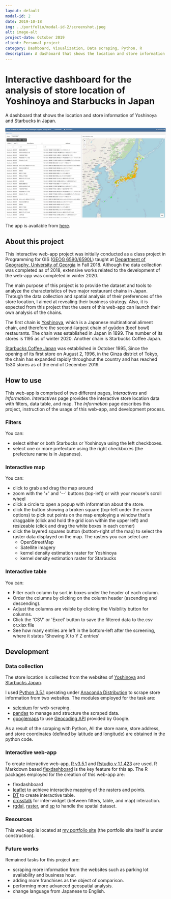```yaml
---
layout: default
modal-id: 2
date: 2019-10-18
img: ../portfolio/modal-id-2/screenshot.jpeg
alt: image-alt
project-date: October 2019
client: Personal project
category: Dashboard, Visualization, Data scraping, Python, R
description: A dashboard that shows the location and store information of Yoshinoya and Starbucks in Japan. 
---
```



# Interactive dashboard for the analysis of store location of Yoshinoya and Starbucks in Japan

A dashboard that shows the location and store information of Yoshinoya and Starbucks in Japan.



<img src="../img/portfolio/modal-id-2/screenshot.jpeg" class="img-responsive" alt="{{ post.alt }}">

The app is available from [here](../data/flexdashboard.html).

## About this project

This interactive web-app project was initially conducted as a class project in Programming for GIS ([GEOG 6590/6590L](http://bulletin.uga.edu/link.aspx?cid=GEOG4590-4590L/6590-6590L)) taught at [Department of Geography, University of Georgia](https://geography.uga.edu/) in Fall 2018. Although the data collection was completed as of 2018, extensive works related to the development of the web-app was completed in winter 2020.

The main purpose of this project is to provide the dataset and tools to analyze the characteristics of two major restaurant chains in Japan. Through the data collection and spatial analysis of their preferences of the store location, I aimed at revealing their business strategy. Also, it is expected from this project that the users of this web-app can launch their own analysis of the chains. 


The first chain is [Yoshinoya](https://www.yoshinoya.com/en/), which is a Japanese multinational aliment chain, and therefore the second-largest chain of gyūdon (beef bowl) restaurants. The chain was established in Japan in 1899. The number of its stores is 1195 as of winter 2020. Another chain is Starbucks Coffee Japan. 

[Starbucks Coffee Japan](https://www.starbucks.co.jp/en/index.html) was established in October 1995, Since the opening of its first store on August 2, 1996, in the Ginza district of Tokyo, the chain has expanded rapidly throughout the country and has reached 1530 stores as of the end of December 2019.



## How to use
This web-app is comprised of two different pages, *Interactives* and *Information*. *Interactives* page provides the interactive store location data with filters, data table, and map. The *Information* page describes this project, instruction of the usage of this web-app, and development process.

### Filters

You can:

* select either or both Starbucks or Yoshinoya using the left checkboxes.
* select one or more prefecture using the right checkboxes (the prefecture name is in Japanese).

### Interactive map

You can:

* click to grab and drag the map around
* zoom with the '+' and '--' buttons (top-left) or with your mouse's scroll wheel
* click a circle to open a popup with information about the store. 
* click the button showing a broken square (top-left under the zoom options) to pick out points on the map employing a window that's draggable (click and hold the grid icon within the upper left) and resizeable (click and drag the white boxes in each corner)
* click the layered squares button (bottom-right of the map) to select the raster data displayed on the map. The rasters you can select are
    * OpenStreetMap
    * Satellite imagery
    * kernel density estimation raster for Yoshinoya
    * kernel density estimation raster for Starbucks    

### Interactive table

You can:

* Filter each column by sort in boxes under the header of each column.
* Order the columns by clicking on the column header (ascending and descending).
* Adjust the columns are visible by clicking the Visibility button for columns.
* Click the 'CSV' or 'Excel' button to save the filtered data to the.csv or.xlsx file
* See how many entries are left in the bottom-left after the screening, where it states 'Showing X to Y Z entries'


## Development

### Data collection

The store location is collected from the websites of [Yoshinoya](https://www.yoshinoya.com/en/) and [Starbucks Japan](https://www.starbucks.co.jp/en/index.html).

I used [Python 3.5.1](https://www.python.org/downloads/release/python-351/) operating under [Anaconda Distribution](https://www.anaconda.com/distribution/) to scrape store information from two websites. The modules employed for the task are:

* [selenium](https://pypi.org/project/selenium/) for web-scraping.
* [pandas](https://pandas.pydata.org/) to manage and structure the scraped data.
* [googlemaps](https://github.com/googlemaps/google-maps-services-python) to use [Geocoding API](https://developers.google.com/maps/documentation/geocoding/start) provided by Google.

As a result of the scraping with Python, All the store name, store address, and store coordinates (defined by latitude and longitude) are obtained in the python code.

### Interactive web-app

To create interactive web-app, [R v3.5.1](https://www.r-project.org/) and [Rstudio v 1.1.423](https://rstudio.com/) are used. R Markdown based [flexdashboard](https://rmarkdown.rstudio.com/flexdashboard/) is the key feature for this ap. The R packages employed for the creation of this web-app are:

* flexdashboard
* [leaflet](https://rstudio.github.io/leaflet/) to achieve interactive mapping of the rasters and points. 
* [DT](https://rstudio.github.io/DT/) to create interactive table.
* [crosstalk](https://rstudio.github.io/crosstalk/) for inter-widget (between filters, table, and map) interaction.
* [rgdal](https://cran.r-project.org/package=rgdal), [raster](https://cran.r-project.org/package=raster/raster.pdf), and [sp](https://cran.r-project.org/package=sp/sp.pdf) to handle the spatial dataset. 

### Resources

This web-app is located at [my portfolio site](https://shingobt.github.io/data/flexdashboard.html) (the portfolio site itself is under construction). 

### Future works

Remained tasks for this project are:

* scraping more information from the websites such as parking lot availability and business hour.
* adding more franchises as the object of comparison.
* performing more advanced geospatial analysis.
* change language from Japanese to English.
